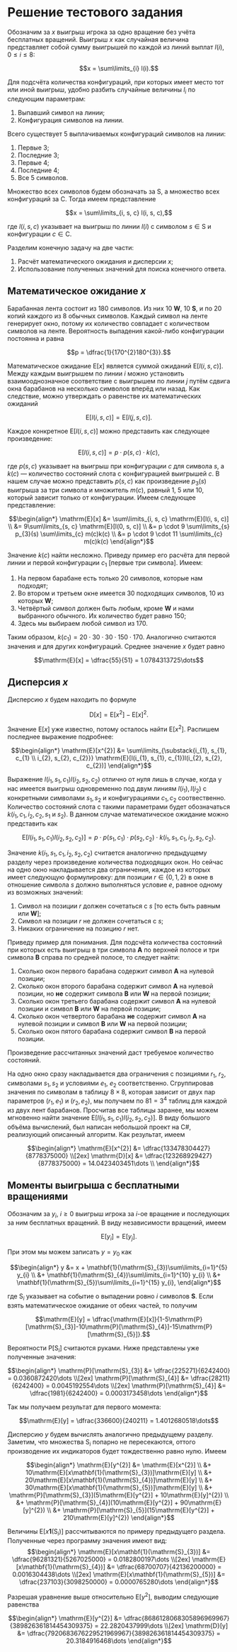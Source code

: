 # Решение тестового задания

Обозначим за $x$ выигрыш игрока за одно вращение без учёта бесплатных вращений. Выигрыш $x$ как случайная величина представляет собой сумму выигрышей по каждой из линий выплат $l(i)$, $0 \leqslant i \leqslant 8$:

$$x = \sum\limits_{i} l(i).$$



Для подсчёта количества конфигураций, при которых имеет место тот или иной выигрыш, удобно разбить случайные величины $l_{i}$ по следующим параметрам:

1. Выпавший символ на линии; 
2. Конфигурация символов на линии.

Всего существует 5 выплачиваемых конфигураций символов на линии:

1. Первые 3;
2. Последние 3;
3. Первые 4;
4. Последние 4;
5. Все 5 символов.

Множество всех символов будем обозначать за $\mathrm{S}$, а множество всех конфигураций за $\mathrm{C}$. Тогда имеем представление

$$x = \sum\limits_{i, s, c} l(i, s, c),$$

где $l(i, s, c)$ указывает на выигрыш по линии $l(i)$ с символом $s \in \mathrm{S}$ и конфигурации $c \in \mathrm{C}$.

Разделим конечную задачу на две части:

1. Расчёт математического ожидания и дисперсии $x$;
2. Использование полученных значений для поиска конечного ответа. 

## Математическое ожидание $x$

Барабанная лента состоит из 180 символов. Из них 10 **W**, 10 **S**, и по 20 копий каждого из 8 обычных символов. Каждый символ на ленте генерирует окно, потому их количество совпадает с количеством символов на ленте. Вероятность выпадения какой-либо конфигурации постоянна и равна

$$p = \dfrac{1}{170^{2}180^{3}}.$$

Математическое ожидание $\mathrm{E}[x]$ является суммой ожиданий $\mathrm{E}[l(i, s, c)]$. Между каждым выигрышем по линии $i$ можно установить взаимооднозначное соответствие с выигрышем по линии $j$ путём сдвига окна барабанов на несколько символов вперёд или назад. Как следствие, можно утверждать о равенстве их математических ожиданий

$$\mathrm{E}[l(i, s, c)] = \mathrm{E}[l(j, s, c)].$$

Каждое конкретное $\mathrm{E}[l(i, s, c)]$ можно представить как следующее произведение:

$$\mathrm{E}[l(i, s, c)] = p\cdot p(s, c)\cdot k(c),$$

где $p(s, c)$ указывает на выигрыш при конфигурации $c$ для символа $s$, а $k(c)$ — количество состояний слота с конфигурацией выигрышей $c$. В нашем случае можно представить $p(s, c)$ как произведение $p_{3}(s)$ выигрыша за три символа и множитель $m(c)$, равный 1, 5 или 10, который зависит только от конфигурации. Имеем следующее представление:

$$\begin{align*}
   \mathrm{E}[x] &= \sum\limits_{i, s, c} \mathrm{E}[l(i, s, c)] \\
   &= 9\sum\limits_{s, c} \mathrm{E}[l(0, s, c)] \\
   &= p \cdot 9 \sum\limits_{s} p_{3}(s) \sum\limits_{c} m(c)k(c) \\
   &= p \cdot 9 \cdot 11 \sum\limits_{c} m(c)k(c)
\end{align*}$$

Значение $k(c)$ найти несложно. Приведу пример его расчёта для первой линии и первой конфигурации $c_{1}$ [первые три символа]. Имеем:

1. На первом барабане есть только 20 символов, которые нам подходят;
2. Во втором и третьем окне имеется 30 подходящих символов, 10 из которых **W**;
3. Четвёртый символ должен быть любым, кроме **W** и нами выбранного обычного. Их количество будет равно 150;
4. Здесь мы выбираем любой символ из 170.

Таким образом, $k(c_{1}) = 20\cdot 30\cdot 30\cdot 150\cdot 170$. Аналогично считаются значения и для других конфигураций. Среднее значение $x$ будет равно

$$\mathrm{E}[x] = \dfrac{55}{51} = 1.0784313725\dots$$

## Дисперсия $x$

Дисперсию $x$ будем находить по формуле

$$\mathrm{D}[x] = \mathrm{E}[x^{2}] - \mathrm{E}[x]^{2}.$$

Значение $\mathrm{E}[x]$ уже известно, потому осталось найти $\mathrm{E}[x^{2}]$. Распишем последнее выражение подробнее:

$$\begin{align*}
\mathrm{E}[x^{2}] &= \sum\limits_{\substack{i_{1}, s_{1}, c_{1} \\ i_{2}, s_{2}, c_{2}}} \mathrm{E}[l(i_{1}, s_{1}, c_{1})l(i_{2}, s_{2}, c_{2})]
\end{align*}$$

Выражение $l(i_{1}, s_{1}, c_{1})l(i_{2}, s_{2}, c_{2})$ отлично от нуля лишь в случае, когда у нас имеется выигрыш одновременно под двум линиям $l(i_{1}), l(i_{2})$ с конкретными символами $s_{1}, s_{2}$ и конфигурациями $c_{1}, c_{2}$ соотвественно. Количество состояний слота с такими параметрами будет обозначаться $k(i_{1}, c_{1}, i_{2}, c_{2}, s_{1}$ и $s_{2})$. В данном случае математическое ожидание можно представить как

$$\mathrm{E}[l(i_{1}, s_{1}, c_{1})l(i_{2}, s_{2}, c_{2})] = p\cdot p(s_{1}, c_{1})\cdot p(s_{2}, c_{2})\cdot k(i_{1}, s_{1}, c_{1}, i_{2}, s_{2}, c_{2}).$$

Значение $k(i_{1}, s_{1}, c_{1}, i_{2}, s_{2}, c_{2})$ считается аналогично предыдущему разделу через произведение количества подходящих окон. Но сейчас на одно окно накладывается два ограничения, каждое из которых имеет следующую формулировку: для позиции $r \in \{0, 1, 2\}$ в окне в отношение символа $s$ должно выполняться условие $e$, равное одному из возможных значений:

1. Символ на позиции $r$ должен сочетаться с $s$ [то есть быть равным или **W**];
2. Символ на позиции $r$ не должен сочетаться с $s$;
3. Никаких ограничение на позицию $r$ нет.

Приведу пример для понимания. Для подсчёта количества состояний при которых есть выигрыш в три символа **A** по верхней полосе и три символа **B** справа по средней полосе, то следует найти:

1. Сколько окон первого барабана содержит символ **A** на нулевой позиции;
2. Сколько окон второго барабана содержит символ **A** на нулевой позиции, но **не** содержит символа **B** или **W** на первой позиции;
3. Сколько окон третьего барабана содержит символ **A** на нулевой позиции и символ **B** или **W** на первой позиции;
4. Сколько окон четвертого барабана **не** содержит символ **A** на нулевой позиции и символ **B** или **W** на первой позиции;
5. Сколько окон пятого барабана содержит символ **B** на первой позиции.

Произведение рассчитанных значений даст требуемое количество состояний. 

На одно окно сразу накладывается два ограничения с позициями $r_{1}$, $r_{2}$, символами $s_{1}, s_{2}$ и условиями $e_{1}$, $e_{2}$ соответственно. Сгруппировав значения по символам в таблицу $8\times 8$, которая зависит от двух пар параметров $(r_{1}, e_{1})$ и $(r_{2}, e_{2})$, мы получаем по $81 = 3^4$ таблиц для каждой из двух лент барабанов. Просчитав все таблицы заранее, мы можем мгновенно найти значение $\mathrm{E}[l(i_{1}, s_{1}, c_{1})l(i_{2}, s_{2}, c_{2})]$. В виду большого объёма вычислений, был написан небольшой проект на C#, реализующий описанный алгоритм. Как результат, имеем

$$\begin{align*}
   \mathrm{E}[x^{2}] &= \dfrac{133478304427}{8778375000} \\[2ex]
   \mathrm{D}[x] &= \dfrac{123268929427}{8778375000} = 14.0423403451\dots \\
\end{align*}$$

## Моменты выигрыша с бесплатными вращениями

Обозначим за $y_{i}$, $i \geqslant 0$ выигрыш игрока за $i$-ое вращение и последующих за ним бесплатных вращений. В виду независимости вращений, имеем

$$\mathrm{E}[y_{i}] = \mathrm{E}[y_{j}].$$

При этом мы можем записать $y=y_{0}$ как

$$\begin{align*}
y &= x + \mathbf{1}(\mathrm{S}_{3})\sum\limits_{i=1}^{5} y_{i} \\
&+ \mathbf{1}(\mathrm{S}_{4})\sum\limits_{i=1}^{10} y_{i} \\
&+ \mathbf{1}(\mathrm{S}_{5})\sum\limits_{i=1}^{15} y_{i},
\end{align*}$$

где $\mathrm{S}_{i}$ указывает на событие о выпадении ровно $i$ символов **S**. Если взять математическое ожидание от обеих частей, то получим

$$\mathrm{E}[y] = \dfrac{\mathrm{E}[x]}{1-5\mathrm{P}[\mathrm{S}_{3}]-10\mathrm{P}[\mathrm{S}_{4}]-15\mathrm{P}[\mathrm{S}_{5}]}.$$

Вероятности $\mathrm{P}[\mathrm{S}_{i}]$ считаются руками. Ниже представлены уже полученные значения:

$$\begin{align*}
\mathrm{P}[\mathrm{S}_{3}] &= \dfrac{225271}{6242400} = 0.0360872420\dots \\[2ex]
\mathrm{P}[\mathrm{S}_{4}] &= \dfrac{28211}{6242400} = 0.0045192554\dots \\[2ex]
\mathrm{P}[\mathrm{S}_{4}] &= \dfrac{1981}{6242400} = 0.0003173458\dots
\end{align*}$$

Так мы получаем результат для первого момента:

$$\mathrm{E}[y] = \dfrac{336600}{240211} = 1.4012680518\dots$$

Дисперсию $y$ будем вычислять аналогично предыдущему разделу. Заметим, что множества $\mathrm{S}_{i}$ попарно не пересекаются, оттого производение их индикаторов будет тождественно равно нулю. Имеем

$$\begin{align*}
\mathrm{E}[y^{2}] &= \mathrm{E}[x^{2}] \\
&+ 10\mathrm{E}[x\mathbf{1}(\mathrm{S}_{3})]\mathrm{E}[y] \\
&+ 20\mathrm{E}[x\mathbf{1}(\mathrm{S}_{4})]\mathrm{E}[y] \\
&+ 30\mathrm{E}[x\mathbf{1}(\mathrm{S}_{5})]\mathrm{E}[y] \\
&+ \mathrm{P}[\mathrm{S}_{3}](5\mathrm{E}[y^{2}] + 10\mathrm{E}[y]^{2}) \\ &+ \mathrm{P}[\mathrm{S}_{4}](10\mathrm{E}[y^{2}] + 90\mathrm{E}[y]^{2}) \\ &+ \mathrm{P}[\mathrm{S}_{5}](15\mathrm{E}[y^{2}] + 210\mathrm{E}[y]^{2})
\end{align*}$$

Величины $\mathrm{E}[x\mathbf{1}(\mathrm{S}_{i})]$ рассчитываются по примеру предыдущего раздела. Полученные через программу значения имеют вид:
$$\begin{align*}
\mathrm{E}[x\mathbf{1}(\mathrm{S}_{3})] &= \dfrac{96281321}{5267025000} = 0.0182800197\dots \\[2ex]
\mathrm{E}[x\mathbf{1}(\mathrm{S}_{4})] &= \dfrac{68700707}{42136200000} = 0.0016304438\dots  \\[2ex]
\mathrm{E}[x\mathbf{1}(\mathrm{S}_{5})] &= \dfrac{237103}{3098250000} = 0.0000765280\dots
\end{align*}$$

Разрешая уравнение выше относительно $\mathrm{E}[y^{2}]$, выводим следующие равенства

$$\begin{align*}
\mathrm{E}[y^{2}] &= \dfrac{8686128068305896969967}{389826361814454309375} = 22.2820437999\dots \\[2ex]
\mathrm{D}[y] &= \dfrac{7920683676229521969967}{389826361814454309375} = 20.3184916468\dots
\end{align*}$$